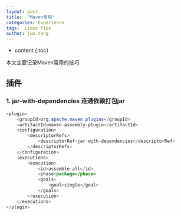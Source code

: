 ```yaml
---
layout: post
title:  "Maven常用"
categories: Experience
tags:  Linux Tips
author: jun.tang
---
```


* content
{:toc}

本文主要记录Maven常用的技巧

## 插件
### 1. jar-with-dependencies 连通依赖打包jar
```java
<plugin>
	<groupId>org.apache.maven.plugins</groupId>
	<artifactId>maven-assembly-plugin</artifactId>
	<configuration>
		<descriptorRefs>
			<descriptorRef>jar-with-dependencies</descriptorRef>
		</descriptorRefs>
	</configuration>
	<executions>
		<execution>
			<id>assemble-all</id>
			<phase>package</phase>
			<goals>
				<goal>single</goal>
			</goals>
		</execution>
	</executions>
</plugin>
```

